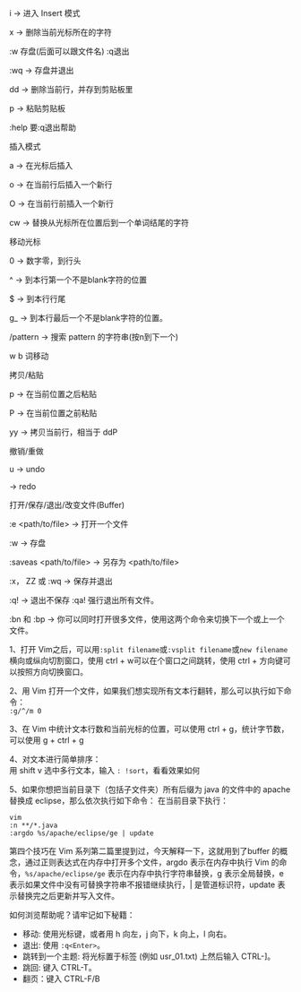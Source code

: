 i → 进入 Insert 模式

x → 删除当前光标所在的字符

:w 存盘(后面可以跟文件名) :q退出

:wq → 存盘并退出

dd → 删除当前行，并存到剪贴板里

p → 粘贴剪贴板

:help <command> 要:q退出帮助

  

插入模式

a → 在光标后插入

o → 在当前行后插入一个新行

O → 在当前行前插入一个新行

cw → 替换从光标所在位置后到一个单词结尾的字符

  

移动光标

0 → 数字零，到行头

^ → 到本行第一个不是blank字符的位置

$ → 到本行行尾

g_ → 到本行最后一个不是blank字符的位置。

/pattern → 搜索 pattern 的字符串(按n到下一个)

w b 词移动

  

拷贝/粘贴

p → 在当前位置之后粘贴

P → 在当前位置之前粘贴

yy → 拷贝当前行，相当于 ddP

  

撤销/重做

u → undo

<C-r> → redo

  

打开/保存/退出/改变文件(Buffer)

:e <path/to/file> → 打开一个文件

:w → 存盘

:saveas <path/to/file> → 另存为 <path/to/file>

:x， ZZ 或 :wq → 保存并退出

:q! → 退出不保存 :qa! 强行退出所有文件。

:bn 和 :bp → 你可以同时打开很多文件，使用这两个命令来切换下一个或上一个文件。

  

  

1、打开 Vim之后，可以用`:split filename`或`:vsplit filename`或`new filename`横向或纵向切割窗口，使用
ctrl + w可以在个窗口之间跳转，使用 ctrl + 方向键可以按照方向切换窗口。

2、用 Vim 打开一个文件，如果我们想实现所有文本行翻转，那么可以执行如下命令：  
`:g/^/m 0`

3、在 Vim 中统计文本行数和当前光标的位置，可以使用 ctrl + g，统计字节数，可以使用 g + ctrl + g

4、对文本进行简单排序：  
用 shift v 选中多行文本，输入 `: !sort`，看看效果如何

5、如果你想把当前目录下（包括子文件夹）所有后缀为 java 的文件中的 apache 替换成 eclipse，那么依次执行如下命令： 在当前目录下执行：

    
    
    vim 
    :n **/*.java 
    :argdo %s/apache/eclipse/ge | update
    

第四个技巧在 Vim 系列第二篇里提到过，今天解释一下，这就用到了buffer 的概念，通过正则表达式在内存中打开多个文件，argdo 表示在内存中执行
Vim 的命令，`%s/apache/eclipse/ge` 表示在内存中执行字符串替换，g 表示全局替换，e
表示如果文件中没有可替换字符串不报错继续执行，| 是管道标识符，update 表示替换完之后更新并写入文件。

  

如何浏览帮助呢？请牢记如下秘籍：

  * 移动: 使用光标键，或者用 h 向左，j 向下，k 向上，l 向右。
  * 退出: 使用 `:q<Enter>`。
  * 跳转到一个主题: 将光标置于标签 (例如 usr_01.txt) 上然后输入 CTRL-]。
  * 跳回: 键入 CTRL-T。
  * 翻页：键入 CTRL-F/B

  

  

